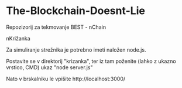 # The-Blockchain-Doesnt-Lie
Repozizorij za tekmovanje BEST - nChain

nKrižanka

Za simuliranje strežnika je potrebno imeti naložen node.js.

Postavite se v direktorij "krizanka", ter iz tam poženite (lahko z ukazno vrstico, CMD) ukaz "node server.js"

Nato v brskalniku le vpišite http://localhost:3000/














